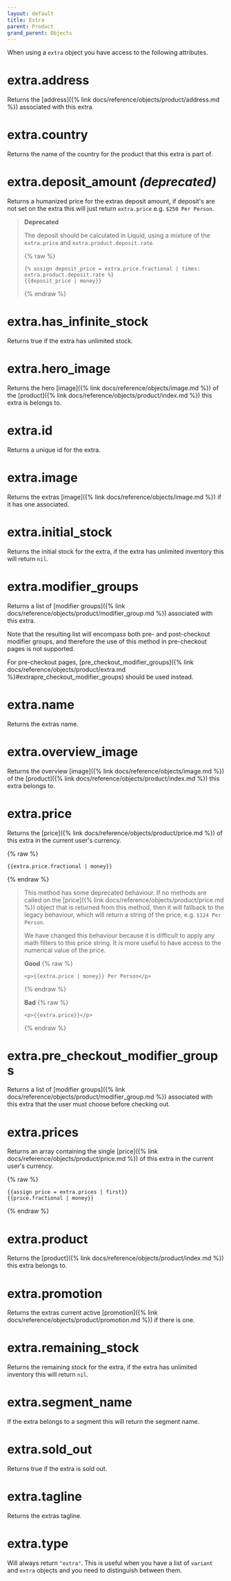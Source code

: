 ```yaml
---
layout: default
title: Extra
parent: Product
grand_parent: Objects
---
```


When using a `extra` object you have access to the following attributes.

# extra.address

Returns the [address]({% link docs/reference/objects/product/address.md %}) associated with this extra.

# extra.country

Returns the name of the country for the product that this extra is part of.

# extra.deposit_amount _(deprecated)_

Returns a humanized price for the extras deposit amount, if deposit's are not set on the extra this will just return `extra.price` e.g. `$250 Per Person`.

> **Deprecated**
>
> The deposit should be calculated in Liquid, using a mixture of the `extra.price` and `extra.product.deposit.rate`.
>
> {% raw %}
> ```liquid
> {% assign deposit_price = extra.price.fractional | times: extra.product.deposit.rate %}
> {{deposit_price | money}}
> ```
> {% endraw %}

# extra.has_infinite_stock

Returns true if the extra has unlimited stock.

# extra.hero_image

Returns the hero [image]({% link docs/reference/objects/image.md %}) of the [product]({% link docs/reference/objects/product/index.md %}) this extra is belongs to.

# extra.id

Returns a unique id for the extra.

# extra.image

Returns the extras [image]({% link docs/reference/objects/image.md %}) if it has one associated.

# extra.initial_stock

Returns the initial stock for the extra, if the extra has unlimited inventory this will return `nil`.

# extra.modifier_groups

Returns a list of [modifier groups]({% link docs/reference/objects/product/modifier_group.md %}) associated with this extra.

Note that the resulting list will encompass both pre- and post-checkout modifier groups, and therefore the use of this method in pre-checkout pages is not supported.

For pre-checkout pages, [pre_checkout_modifier_groups]({% link docs/reference/objects/product/extra.md %}#extrapre_checkout_modifier_groups) should be used instead.

# extra.name

Returns the extras name.

# extra.overview_image

Returns the overview [image]({% link docs/reference/objects/image.md %}) of the [product]({% link docs/reference/objects/product/index.md %}) this extra belongs to.

# extra.price

Returns the [price]({% link docs/reference/objects/product/price.md %}) of this extra in the current user's currency.

{% raw %}
```liquid
{{extra.price.fractional | money}}
```
{% endraw %}

> This method has some deprecated behaviour. If no methods are called on the [price]({% link docs/reference/objects/product/price.md %}) object that is returned from this method, then it will fallback to the legacy behaviour, which will return a string of the price, e.g. `$124 Per Person`.
>
> We have changed this behaviour because it is difficult to apply any math filters to this price string. It is more useful to have access to the numerical value of the price.
>
> **Good**
>{% raw %}
> ```
> <p>{{extra.price | money}} Per Person</p>
> ```
> {% endraw %}
>
> **Bad**
> {% raw %}
> ```
> <p>{{extra.price}}</p>
> ```
> {% endraw %}

# extra.pre_checkout_modifier_groups

Returns a list of [modifier groups]({% link docs/reference/objects/product/modifier_group.md %}) associated with this extra that the user must choose before checking out.

# extra.prices

Returns an array containing the single [price]({% link docs/reference/objects/product/price.md %}) of this extra in the current user's currency.

{% raw %}
```liquid
{{assign price = extra.prices | first}}
{{price.fractional | money}}
```
{% endraw %}

# extra.product

Returns the [product]({% link docs/reference/objects/product/index.md %}) this extra belongs to.

# extra.promotion

Returns the extras current active [promotion]({% link docs/reference/objects/product/promotion.md %}) if there is one.

# extra.remaining_stock

Returns the remaining stock for the extra, if the extra has unlimited inventory this will return `nil`.

# extra.segment_name

If the extra belongs to a segment this will return the segment name.

# extra.sold_out

Returns true if the extra is sold out.

# extra.tagline

Returns the extras tagline.

# extra.type

Will always return `"extra"`. This is useful when you have a list of `variant` and `extra` objects and you need to distinguish between them.
